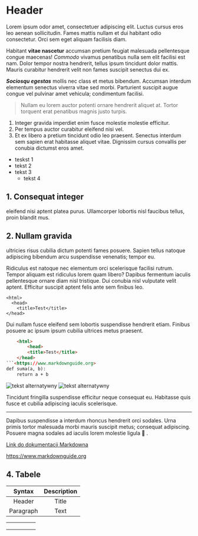 # Header

Lorem ipsum odor amet, consectetuer adipiscing elit. Luctus cursus eros leo aenean sollicitudin. Fames mattis nullam et dui habitant odio consectetur. Orci sem eget aliquam facilisis diam.  

Habitant **vitae nascetur** accumsan pretium feugiat malesuada pellentesque congue maecenas! *Commodo* vivamus penatibus nulla sem elit facilisi est nam. Dolor tempor nostra hendrerit, tellus ipsum tincidunt dolor mattis. Mauris curabitur hendrerit velit non fames suscipit senectus dui ex.

***Sociosqu egestas*** mollis nec class et metus bibendum. Accumsan interdum elementum senectus viverra vitae sed morbi. Parturient suscipit augue congue vel pulvinar amet vehicula; condimentum facilisi.  

> Nullam eu lorem auctor potenti ornare hendrerit aliquet at. Tortor torquent erat penatibus magnis justo turpis.  

1. Integer gravida imperdiet enim fusce molestie molestie efficitur. 
2. Per tempus auctor curabitur eleifend nisi vel. 
3. Et ex libero a pretium tincidunt odio leo praesent.  Senectus interdum sem sapien erat habitasse aliquet vitae. Dignissim cursus convallis per conubia dictumst eros amet.

  - teskst 1
  - tekst 2
  - tekst 3
    - tekst 4

## 1. Consequat integer 

eleifend nisi aptent platea purus. Ullamcorper lobortis nisl faucibus tellus, proin blandit mus. 

## 2. Nullam gravida 

ultricies risus cubilia dictum potenti fames posuere. Sapien tellus natoque adipiscing bibendum arcu suspendisse venenatis; tempor eu. 

Ridiculus est natoque nec elementum orci scelerisque facilisi rutrum. Tempor aliquam est ridiculus lorem quam libero? Dapibus fermentum iaculis pellentesque ornare diam nisl tristique. Dui conubia nisl vulputate velit aptent. Efficitur suscipit aptent felis ante sem finibus leo.


    <html>
      <head>
        <title>Test</title>
    </head>

Dui nullam fusce eleifend sem lobortis suspendisse hendrerit etiam. Finibus posuere ac ipsum ipsum cubilia ultrices metus praesent. 

```html
    <html>
        <head>
        <title>Test</title>
    </head>
```<https://www.markdownguide.org>
def suma(a, b):
    return a + b
```

![tekst alternatywny](tux.avif)
![tekst alternatywny](tux.avif)

Tincidunt fringilla suspendisse efficitur neque consequat eu. Habitasse quis fusce et cubilia adipiscing iaculis scelerisque. 
***
Dapibus suspendisse a interdum rhoncus hendrerit orci sodales. Urna primis tortor malesuada morbi mauris suscipit metus; consequat adipiscing. Posuere magna sodales ad iaculis lorem molestie ligula :snake: .

[Link do dokumentacji Markdowna](https://www.markdownguide.org/basic-syntax/) 

<https://www.markdownguide.org>

## 4. Tabele  

| Syntax      | Description |
| :-----------: | :-----------: |
| Header      | Title       |
| Paragraph   | Text        |

|   |   |   |   |   |
|---|---|---|---|---|
|   |   |   |   |   |
|   |   |   |   |   |
|   |   |   |   |   |